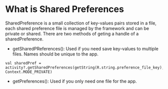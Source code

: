 # What is Shared Preferences
SharedPreference is a small collection of key-values pairs stored in a file, each shared preference file is managed by the framework and can be private or shared. There are two methods of geting a handle of a sharedPreference. 

- getSharedPReferences(): Used if you need save key-values to multiple files. Names should be unique to the app. 
```
val sharedPref = activity?.getSharedPreferences(getString(R.string.preference_file_key), Context.MODE_PRIVATE)
```
- getPreferences(): Used if you only need one file for the app. 
